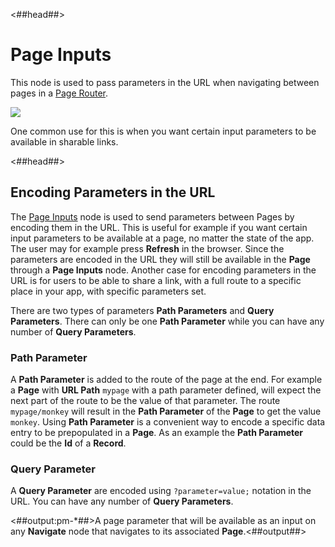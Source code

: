 <##head##>

# Page Inputs

This node is used to pass parameters in the URL when navigating between pages in a [Page Router](/nodes/navigation/page-router).

<div class="ndl-image-with-background l">

![](/nodes/navigation/page-inputs/page-inputs.png)

</div>

One common use for this is when you want certain input parameters to be available in sharable links.

<##head##>

## Encoding Parameters in the URL

The [Page Inputs](/nodes/navigation/page-inputs) node is used to send parameters between Pages by encoding them in the URL. This is useful for example if you want certain input parameters to be available at a page, no matter the state of the app. The user may for example press __Refresh__ in the browser. Since the parameters are encoded in the URL they will still be available in the **Page** through a **Page Inputs** node.
Another case for encoding parameters in the URL is for users to be able to share a link, with a full route to a specific place in your app, with specific parameters set.

There are two types of parameters **Path Parameters** and **Query Parameters**. There can only be one **Path Parameter** while you can have any number of **Query Parameters**.

### Path Parameter

A **Path Parameter** is added to the route of the page at the end. For example a **Page** with **URL Path** `mypage` with a path parameter defined, will expect the next part of the route to be the value of that parameter. The route `mypage/monkey` will result in the **Path Parameter** of the **Page** to get the value `monkey`. Using **Path Parameter** is a convenient way to encode a specific data entry to be prepopulated in a **Page**. As an example the **Path Parameter** could be the **Id** of a **Record**.

### Query Parameter

A **Query Parameter** are encoded using `?parameter=value;` notation in the URL. You can have any number of **Query Parameters**.

<span class="hidden-props-for-editor"><##output:pm-\*##>A page parameter that will be available as an input on any **Navigate** node that navigates to its associated **Page**.<##output##></span>
